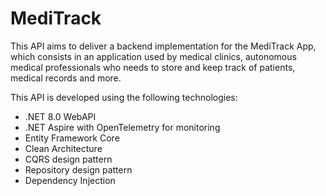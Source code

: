 # MediTrack

This API aims to deliver a backend implementation for the MediTrack App, which consists in an application used by medical clinics, autonomous medical professionals who needs to store and keep track of patients, medical records and more.

This API is developed using the following technologies:

- .NET 8.0 WebAPI
- .NET Aspire with OpenTelemetry for monitoring
- Entity Framework Core
- Clean Architecture
- CQRS design pattern
- Repository design pattern
- Dependency Injection